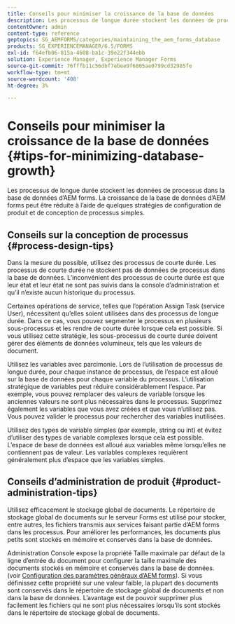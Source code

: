 ```yaml
---
title: Conseils pour minimiser la croissance de la base de données
description: Les processus de longue durée stockent les données de processus dans la base de données d’AEM forms. La croissance de la base de données d’AEM forms peut être réduite à l’aide de quelques stratégies de configuration de produit et de conception de processus simples.
contentOwner: admin
content-type: reference
geptopics: SG_AEMFORMS/categories/maintaining_the_aem_forms_database
products: SG_EXPERIENCEMANAGER/6.5/FORMS
exl-id: f64efb06-815a-4608-ba1c-39e22f344ebb
solution: Experience Manager, Experience Manager Forms
source-git-commit: 76fffb11c56dbf7ebee9f6805ae0799cd32985fe
workflow-type: tm+mt
source-wordcount: '408'
ht-degree: 3%

---
```


# Conseils pour minimiser la croissance de la base de données {#tips-for-minimizing-database-growth}

Les processus de longue durée stockent les données de processus dans la base de données d’AEM forms. La croissance de la base de données d’AEM forms peut être réduite à l’aide de quelques stratégies de configuration de produit et de conception de processus simples.

## Conseils sur la conception de processus {#process-design-tips}

Dans la mesure du possible, utilisez des processus de courte durée. Les processus de courte durée ne stockent pas de données de processus dans la base de données. L’inconvénient des processus de courte durée est que leur état et leur état ne sont pas suivis dans la console d’administration et qu’il n’existe aucun historique du processus.

Certaines opérations de service, telles que l’opération Assign Task (service User), nécessitent qu’elles soient utilisées dans des processus de longue durée. Dans ce cas, vous pouvez segmenter le processus en plusieurs sous-processus et les rendre de courte durée lorsque cela est possible. Si vous utilisez cette stratégie, les sous-processus de courte durée doivent gérer des éléments de données volumineux, tels que les valeurs de document.

Utilisez les variables avec parcimonie. Lors de l’utilisation de processus de longue durée, pour chaque instance de processus, de l’espace est alloué sur la base de données pour chaque variable du processus. L’utilisation stratégique de variables peut réduire considérablement l’espace. Par exemple, vous pouvez remplacer des valeurs de variable lorsque les anciennes valeurs ne sont plus nécessaires dans le processus. Supprimez également les variables que vous avez créées et que vous n’utilisez pas. Vous pouvez valider le processus pour rechercher des variables inutilisées.

Utilisez des types de variable simples (par exemple, string ou int) et évitez d’utiliser des types de variable complexes lorsque cela est possible. L’espace de base de données est alloué aux variables même lorsqu’elles ne contiennent pas de valeur. Les variables complexes requièrent généralement plus d’espace que les variables simples.

## Conseils d’administration de produit {#product-administration-tips}

Utilisez efficacement le stockage global de documents. Le répertoire de stockage global de documents sur le serveur Forms est utilisé pour stocker, entre autres, les fichiers transmis aux services faisant partie d’AEM forms dans les processus. Pour améliorer les performances, les documents plus petits sont stockés en mémoire et conservés dans la base de données.

Administration Console expose la propriété Taille maximale par défaut de la ligne d’entrée du document pour configurer la taille maximale des documents stockés en mémoire et conservés dans la base de données. (voir [Configuration des paramètres généraux d’AEM forms](/help/forms/using/admin-help/configure-general-aem-forms-settings.md#configure-general-aem-forms-settings)). Si vous définissez cette propriété sur une valeur faible, la plupart des documents sont conservés dans le répertoire de stockage global de documents et non dans la base de données. L’avantage est de pouvoir supprimer plus facilement les fichiers qui ne sont plus nécessaires lorsqu’ils sont stockés dans le répertoire de stockage global de documents.
